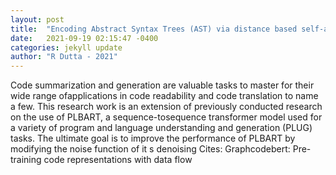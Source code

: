 ```yaml
---
layout: post
title:  "Encoding Abstract Syntax Trees (AST) via distance based self-attention mechanism"
date:   2021-09-19 02:15:47 -0400
categories: jekyll update
author: "R Dutta - 2021"
---
```

Code summarization and generation are valuable tasks to master for their wide range ofapplications in code readability and code translation to name a few. This research work is an extension of previously conducted research on the use of PLBART, a sequence-tosequence transformer model used for a variety of program and language understanding and generation (PLUG) tasks. The ultimate goal is to improve the performance of PLBART by modifying the noise function of it s denoising Cites: Graphcodebert: Pre-training code representations with data flow